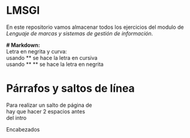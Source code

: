 # LMSGI
En este repositorio vamos almacenar todos los ejercicios del modulo de *Lenguaje de marcas y sistemas de gestión de información*.

**# Markdown:**   
Letra en negrita y curva:   
usando ** se hace la letra en cursiva   
usando ** ** se hace la letra en negrita

# **Párrafos y saltos de línea**
Para realizar un salto de página de  
hay que hacer 2 espacios antes  
del intro

Encabezados
